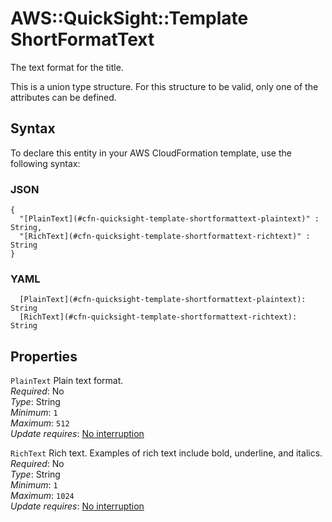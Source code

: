 # AWS::QuickSight::Template ShortFormatText<a name="aws-properties-quicksight-template-shortformattext"></a>

The text format for the title\.

This is a union type structure\. For this structure to be valid, only one of the attributes can be defined\.

## Syntax<a name="aws-properties-quicksight-template-shortformattext-syntax"></a>

To declare this entity in your AWS CloudFormation template, use the following syntax:

### JSON<a name="aws-properties-quicksight-template-shortformattext-syntax.json"></a>

```
{
  "[PlainText](#cfn-quicksight-template-shortformattext-plaintext)" : String,
  "[RichText](#cfn-quicksight-template-shortformattext-richtext)" : String
}
```

### YAML<a name="aws-properties-quicksight-template-shortformattext-syntax.yaml"></a>

```
  [PlainText](#cfn-quicksight-template-shortformattext-plaintext): String
  [RichText](#cfn-quicksight-template-shortformattext-richtext): String
```

## Properties<a name="aws-properties-quicksight-template-shortformattext-properties"></a>

`PlainText`  <a name="cfn-quicksight-template-shortformattext-plaintext"></a>
Plain text format\.  
*Required*: No  
*Type*: String  
*Minimum*: `1`  
*Maximum*: `512`  
*Update requires*: [No interruption](https://docs.aws.amazon.com/AWSCloudFormation/latest/UserGuide/using-cfn-updating-stacks-update-behaviors.html#update-no-interrupt)

`RichText`  <a name="cfn-quicksight-template-shortformattext-richtext"></a>
Rich text\. Examples of rich text include bold, underline, and italics\.  
*Required*: No  
*Type*: String  
*Minimum*: `1`  
*Maximum*: `1024`  
*Update requires*: [No interruption](https://docs.aws.amazon.com/AWSCloudFormation/latest/UserGuide/using-cfn-updating-stacks-update-behaviors.html#update-no-interrupt)